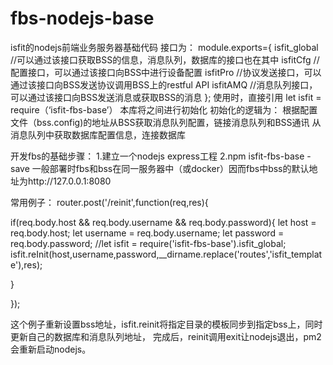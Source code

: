 # fbs-nodejs-base
isfit的nodejs前端业务服务器基础代码
接口为：
module.exports={
    isfit_global //可以通过该接口获取BSS的信息，消息队列，数据库的接口也在其中
    isfitCfg //配置接口，可以通过该接口向BSS中进行设备配置
    isfitPro //协议发送接口，可以通过该接口向BSS发送协议调用BSS上的restful API
    isfitAMQ //消息队列接口，可以通过该接口向BSS发送消息或获取BSS的消息
};
使用时，直接引用 
let isfit = require（‘isfit-fbs-base’）
本库将之间进行初始化
初始化的逻辑为：
根据配置文件（bss.config)的地址从BSS获取消息队列配置，链接消息队列和BSS通讯
从消息队列中获取数据库配置信息，连接数据库

开发fbs的基础步骤：
1.建立一个nodejs express工程
2.npm isfit-fbs-base -save
一般部署时fbs和bss在同一服务器中（或docker）因而fbs中bss的默认地址为http://127.0.0.1:8080

常用例子：
router.post('/reinit',function(req,res){


  if(req.body.host && req.body.username && req.body.password){
    let host = req.body.host;
    let username = req.body.username;
    let password = req.body.password;
    //let isfit = require('isfit-fbs-base').isfit_global;
    isfit.reInit(host,username,password,__dirname.replace('routes','isfit_template'),res);
    
  }

});

这个例子重新设置bss地址，isfit.reinit将指定目录的模板同步到指定bss上，同时更新自己的数据库和消息队列地址，
完成后，reinit调用exit让nodejs退出，pm2会重新启动nodejs。


